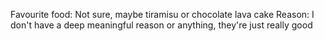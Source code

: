 Favourite food: Not sure, maybe tiramisu or chocolate lava cake
Reason: I don't have a deep meaningful reason or anything, they're just really good